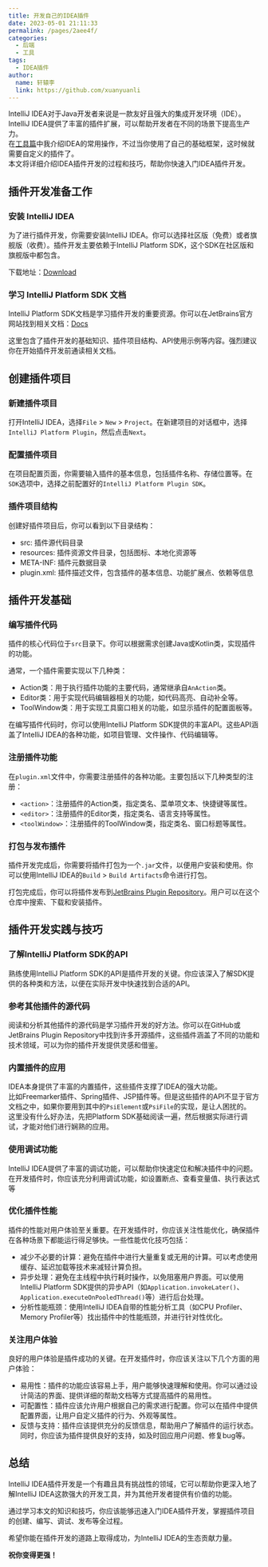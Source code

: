 ```yaml
---
title: 开发自己的IDEA插件
date: 2023-05-01 21:11:33
permalink: /pages/2aee4f/
categories:
  - 后端
  - 工具
tags:
  - IDEA插件
author: 
  name: 轩辕李
  link: https://github.com/xuanyuanli
---
```



IntelliJ IDEA对于Java开发者来说是一款友好且强大的集成开发环境（IDE）。  
IntelliJ IDEA提供了丰富的插件扩展，可以帮助开发者在不同的场景下提高生产力。  
在[工具篇](/pages/4bf5ec/)中我介绍IDEA的常用操作，不过当你使用了自己的基础框架，这时候就需要自定义的插件了。  
本文将详细介绍IDEA插件开发的过程和技巧，帮助你快速入门IDEA插件开发。
<!-- more -->

## 插件开发准备工作

### 安装 IntelliJ IDEA

为了进行插件开发，你需要安装IntelliJ IDEA。你可以选择社区版（免费）或者旗舰版（收费）。插件开发主要依赖于IntelliJ Platform SDK，这个SDK在社区版和旗舰版中都包含。

下载地址：[Download](https://www.jetbrains.com/idea/download/)

### 学习 IntelliJ Platform SDK 文档

IntelliJ Platform SDK文档是学习插件开发的重要资源。你可以在JetBrains官方网站找到相关文档：[Docs](https://plugins.jetbrains.com/docs/intellij/welcome.html?from=jetbrains.org)

这里包含了插件开发的基础知识、插件项目结构、API使用示例等内容。强烈建议你在开始插件开发前通读相关文档。

## 创建插件项目

### 新建插件项目

打开IntelliJ IDEA，选择`File` > `New` > `Project`。在新建项目的对话框中，选择`IntelliJ Platform Plugin`，然后点击`Next`。

### 配置插件项目

在项目配置页面，你需要输入插件的基本信息，包括插件名称、存储位置等。在`SDK`选项中，选择之前配置好的`IntelliJ Platform Plugin SDK`。

### 插件项目结构

创建好插件项目后，你可以看到以下目录结构：

- src: 插件源代码目录
- resources: 插件资源文件目录，包括图标、本地化资源等
- META-INF: 插件元数据目录
- plugin.xml: 插件描述文件，包含插件的基本信息、功能扩展点、依赖等信息


## 插件开发基础

### 编写插件代码

插件的核心代码位于`src`目录下。你可以根据需求创建Java或Kotlin类，实现插件的功能。

通常，一个插件需要实现以下几种类：

- Action类：用于执行插件功能的主要代码，通常继承自`AnAction`类。
- Editor类：用于实现代码编辑器相关的功能，如代码高亮、自动补全等。
- ToolWindow类：用于实现工具窗口相关的功能，如显示插件的配置面板等。

在编写插件代码时，你可以使用IntelliJ Platform SDK提供的丰富API。这些API涵盖了IntelliJ IDEA的各种功能，如项目管理、文件操作、代码编辑等。


### 注册插件功能

在`plugin.xml`文件中，你需要注册插件的各种功能。主要包括以下几种类型的注册：

- `<action>`：注册插件的Action类，指定类名、菜单项文本、快捷键等属性。
- `<editor>`：注册插件的Editor类，指定类名、语言支持等属性。
- `<toolWindow>`：注册插件的ToolWindow类，指定类名、窗口标题等属性。

### 打包与发布插件

插件开发完成后，你需要将插件打包为一个`.jar`文件，以便用户安装和使用。你可以使用IntelliJ IDEA的`Build` > `Build Artifacts`命令进行打包。

打包完成后，你可以将插件发布到[JetBrains Plugin Repository](https://plugins.jetbrains.com/)。用户可以在这个仓库中搜索、下载和安装插件。


## 插件开发实践与技巧

### 了解IntelliJ Platform SDK的API

熟练使用IntelliJ Platform SDK的API是插件开发的关键。你应该深入了解SDK提供的各种类和方法，以便在实际开发中快速找到合适的API。

### 参考其他插件的源代码

阅读和分析其他插件的源代码是学习插件开发的好方法。你可以在GitHub或JetBrains Plugin Repository中找到许多开源插件，这些插件涵盖了不同的功能和技术领域，可以为你的插件开发提供灵感和借鉴。

### 内置插件的应用
IDEA本身提供了丰富的内置插件，这些插件支撑了IDEA的强大功能。  
比如Freemarker插件、Spring插件、JSP插件等。但是这些插件的API不显于官方文档之中，如果你要用到其中的`PsiElement`或`PsiFile`的实现，是让人困扰的。  
这里没有什么好办法，先把Platform SDK基础阅读一遍，然后根据实际进行调试，才能对他们进行娴熟的应用。  

### 使用调试功能

IntelliJ IDEA提供了丰富的调试功能，可以帮助你快速定位和解决插件中的问题。在开发插件时，你应该充分利用调试功能，如设置断点、查看变量值、执行表达式等

### 优化插件性能

插件的性能对用户体验至关重要。在开发插件时，你应该关注性能优化，确保插件在各种场景下都能运行得足够快。一些性能优化技巧包括：

- 减少不必要的计算：避免在插件中进行大量重复或无用的计算。可以考虑使用缓存、延迟加载等技术来减轻计算负担。
- 异步处理：避免在主线程中执行耗时操作，以免阻塞用户界面。可以使用IntelliJ Platform SDK提供的异步API（如`Application.invokeLater()`、`Application.executeOnPooledThread()`等）进行后台处理。
- 分析性能瓶颈：使用IntelliJ IDEA自带的性能分析工具（如CPU Profiler、Memory Profiler等）找出插件中的性能瓶颈，并进行针对性优化。

### 关注用户体验

良好的用户体验是插件成功的关键。在开发插件时，你应该关注以下几个方面的用户体验：

- 易用性：插件的功能应该容易上手，用户能够快速理解和使用。你可以通过设计简洁的界面、提供详细的帮助文档等方式提高插件的易用性。
- 可配置性：插件应该允许用户根据自己的需求进行配置。你可以在插件中提供配置界面，让用户自定义插件的行为、外观等属性。
- 反馈与支持：插件应该提供充分的反馈信息，帮助用户了解插件的运行状态。同时，你应该为插件提供良好的支持，如及时回应用户问题、修复bug等。


## 总结

IntelliJ IDEA插件开发是一个有趣且具有挑战性的领域，它可以帮助你更深入地了解IntelliJ IDEA这款强大的开发工具，并为其他开发者提供有价值的功能。

通过学习本文的知识和技巧，你应该能够迅速入门IDEA插件开发，掌握插件项目的创建、编写、调试、发布等全过程。

希望你能在插件开发的道路上取得成功，为IntelliJ IDEA的生态贡献力量。

**祝你变得更强！**
